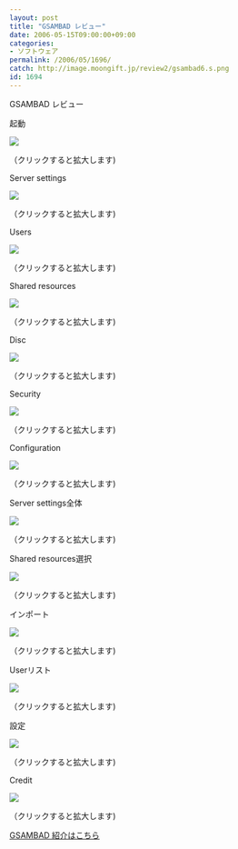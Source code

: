```yaml
---
layout: post
title: "GSAMBAD レビュー"
date: 2006-05-15T09:00:00+09:00
categories:
- ソフトウェア
permalink: /2006/05/1696/
catch: http://image.moongift.jp/review2/gsambad6.s.png
id: 1694
---
```

GSAMBAD レビュー  
<!--more-->

起動

  

[![](http://image.moongift.jp/review2/gsambad12.s.png)](http://image.moongift.jp/review2/gsambad12.png)  
  
（クリックすると拡大します)

  

Server settings

  

[![](http://image.moongift.jp/review2/gsambad11.s.png)](http://image.moongift.jp/review2/gsambad11.png)  
  
（クリックすると拡大します)

  

Users

  

[![](http://image.moongift.jp/review2/gsambad2.s.png)](http://image.moongift.jp/review2/gsambad2.png)  
  
（クリックすると拡大します)

  

Shared resources

  

[![](http://image.moongift.jp/review2/gsambad3.s.png)](http://image.moongift.jp/review2/gsambad3.png)  
  
（クリックすると拡大します)

  

Disc

  

[![](http://image.moongift.jp/review2/gsambad4.s.png)](http://image.moongift.jp/review2/gsambad4.png)  
  
（クリックすると拡大します)

  

Security

  

[![](http://image.moongift.jp/review2/gsambad5.s.png)](http://image.moongift.jp/review2/gsambad5.png)  
  
（クリックすると拡大します)

  

Configuration

  

[![](http://image.moongift.jp/review2/gsambad6.s.png)](http://image.moongift.jp/review2/gsambad6.png)  
  
（クリックすると拡大します)

  

Server settings全体

  

[![](http://image.moongift.jp/review2/gsambad7.s.png)](http://image.moongift.jp/review2/gsambad7.png)  
  
（クリックすると拡大します)

  

Shared resources選択

  

[![](http://image.moongift.jp/review2/gsambad8.s.png)](http://image.moongift.jp/review2/gsambad8.png)  
  
（クリックすると拡大します)

  

インポート

  

[![](http://image.moongift.jp/review2/gsambad9.s.png)](http://image.moongift.jp/review2/gsambad9.png)  
  
（クリックすると拡大します)

  

Userリスト

  

[![](http://image.moongift.jp/review2/gsambad13.s.png)](http://image.moongift.jp/review2/gsambad13.png)  
  
（クリックすると拡大します)

  

設定

  

[![](http://image.moongift.jp/review2/gsambad10.s.png)](http://image.moongift.jp/review2/gsambad10.png)  
  
（クリックすると拡大します)

  

Credit

  

  

[![](http://image.moongift.jp/review2/gsambad1.s.png)](http://image.moongift.jp/review2/gsambad1.png)  
  
（クリックすると拡大します)

  

[GSAMBAD 紹介はこちら](http://oss.moongift.jp/intro/i-1691.html)

